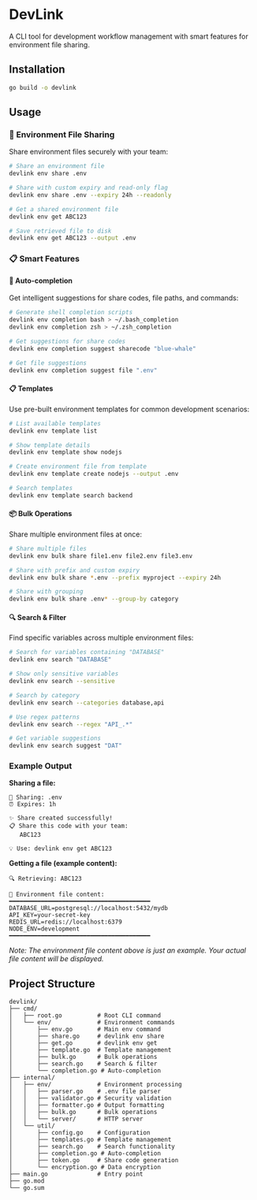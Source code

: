 # DevLink

A CLI tool for development workflow management with smart features for environment file sharing.

## Installation

```bash
go build -o devlink
```

## Usage

### 🔐 Environment File Sharing

Share environment files securely with your team:

```bash
# Share an environment file
devlink env share .env

# Share with custom expiry and read-only flag
devlink env share .env --expiry 24h --readonly

# Get a shared environment file
devlink env get ABC123

# Save retrieved file to disk
devlink env get ABC123 --output .env
```

### 📋 Smart Features

#### 🎯 Auto-completion
Get intelligent suggestions for share codes, file paths, and commands:

```bash
# Generate shell completion scripts
devlink env completion bash > ~/.bash_completion
devlink env completion zsh > ~/.zsh_completion

# Get suggestions for share codes
devlink env completion suggest sharecode "blue-whale"

# Get file suggestions
devlink env completion suggest file ".env"
```

#### 📋 Templates
Use pre-built environment templates for common development scenarios:

```bash
# List available templates
devlink env template list

# Show template details
devlink env template show nodejs

# Create environment file from template
devlink env template create nodejs --output .env

# Search templates
devlink env template search backend
```

#### 📦 Bulk Operations
Share multiple environment files at once:

```bash
# Share multiple files
devlink env bulk share file1.env file2.env file3.env

# Share with prefix and custom expiry
devlink env bulk share *.env --prefix myproject --expiry 24h

# Share with grouping
devlink env bulk share .env* --group-by category
```

#### 🔍 Search & Filter
Find specific variables across multiple environment files:

```bash
# Search for variables containing "DATABASE"
devlink env search "DATABASE"

# Show only sensitive variables
devlink env search --sensitive

# Search by category
devlink env search --categories database,api

# Use regex patterns
devlink env search --regex "API_.*"

# Get variable suggestions
devlink env search suggest "DAT"
```

### Example Output

**Sharing a file:**
```
🚀 Sharing: .env
⏰ Expires: 1h

✨ Share created successfully!
📋 Share this code with your team:
   ABC123

💡 Use: devlink env get ABC123
```

**Getting a file (example content):**
```
🔍 Retrieving: ABC123

📄 Environment file content:
━━━━━━━━━━━━━━━━━━━━━━━━━━━━━━━━━━━━━━━━
DATABASE_URL=postgresql://localhost:5432/mydb
API_KEY=your-secret-key
REDIS_URL=redis://localhost:6379
NODE_ENV=development
━━━━━━━━━━━━━━━━━━━━━━━━━━━━━━━━━━━━━━━━
```

*Note: The environment file content above is just an example. Your actual file content will be displayed.*

## Project Structure

```
devlink/
├── cmd/
│   ├── root.go          # Root CLI command
│   └── env/             # Environment commands
│       ├── env.go       # Main env command
│       ├── share.go     # devlink env share
│       ├── get.go       # devlink env get
│       ├── template.go  # Template management
│       ├── bulk.go      # Bulk operations
│       ├── search.go    # Search & filter
│       └── completion.go # Auto-completion
├── internal/
│   ├── env/             # Environment processing
│   │   ├── parser.go    # .env file parser
│   │   ├── validator.go # Security validation
│   │   ├── formatter.go # Output formatting
│   │   ├── bulk.go      # Bulk operations
│   │   └── server/      # HTTP server
│   └── util/
│       ├── config.go    # Configuration
│       ├── templates.go # Template management
│       ├── search.go    # Search functionality
│       ├── completion.go # Auto-completion
│       ├── token.go     # Share code generation
│       └── encryption.go # Data encryption
├── main.go              # Entry point
├── go.mod
└── go.sum
```
